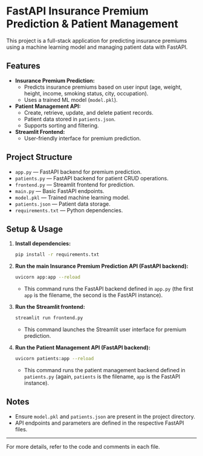 # FastAPI Insurance Premium Prediction & Patient Management

This project is a full-stack application for predicting insurance premiums using a machine learning model and managing patient data with FastAPI.

## Features
- **Insurance Premium Prediction:**
  - Predicts insurance premiums based on user input (age, weight, height, income, smoking status, city, occupation).
  - Uses a trained ML model (`model.pkl`).
- **Patient Management API:**
  - Create, retrieve, update, and delete patient records.
  - Patient data stored in `patients.json`.
  - Supports sorting and filtering.
- **Streamlit Frontend:**
  - User-friendly interface for premium prediction.

## Project Structure
- `app.py` — FastAPI backend for premium prediction.
- `patients.py` — FastAPI backend for patient CRUD operations.
- `frontend.py` — Streamlit frontend for prediction.
- `main.py` — Basic FastAPI endpoints.
- `model.pkl` — Trained machine learning model.
- `patients.json` — Patient data storage.
- `requirements.txt` — Python dependencies.

## Setup & Usage
1. **Install dependencies:**
   ```bash
   pip install -r requirements.txt
   ```
2. **Run the main Insurance Premium Prediction API (FastAPI backend):**
   ```bash
   uvicorn app:app --reload
   ```
   - This command runs the FastAPI backend defined in `app.py` (the first `app` is the filename, the second is the FastAPI instance).

3. **Run the Streamlit frontend:**
   ```bash
   streamlit run frontend.py
   ```
   - This command launches the Streamlit user interface for premium prediction.

4. **Run the Patient Management API (FastAPI backend):**
   ```bash
   uvicorn patients:app --reload
   ```
   - This command runs the patient management backend defined in `patients.py` (again, `patients` is the filename, `app` is the FastAPI instance).

## Notes
- Ensure `model.pkl` and `patients.json` are present in the project directory.
- API endpoints and parameters are defined in the respective FastAPI files.

---
For more details, refer to the code and comments in each file.
